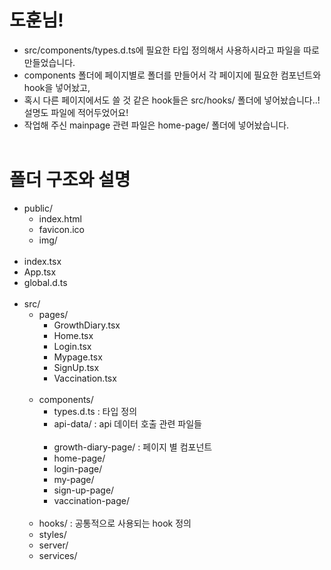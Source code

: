 # 도훈님!

- src/components/types.d.ts에 필요한 타입 정의해서 사용하시라고 파일을 따로 만들었습니다.
- components 폴더에 페이지별로 폴더를 만들어서 각 페이지에 필요한 컴포넌트와 hook을 넣어놨고,
- 혹시 다른 페이지에서도 쓸 것 같은 hook들은 src/hooks/ 폴더에 넣어놨습니다..! 설명도 파일에 적어두었어요!
- 작업해 주신 mainpage 관련 파일은 home-page/ 폴더에 넣어놨습니다.
  <br/><br/>

# 폴더 구조와 설명

- public/
    - index.html
    - favicon.ico
    - img/ <br/><br/>
- index.tsx
- App.tsx
- global.d.ts <br/><br/>
- src/
    - pages/
        - GrowthDiary.tsx
        - Home.tsx
        - Login.tsx
        - Mypage.tsx
        - SignUp.tsx
        - Vaccination.tsx <br/><br/>
    - components/
        - types.d.ts : 타입 정의
        - api-data/ : api 데이터 호출 관련 파일들 <br/><br/>
        - growth-diary-page/ : 페이지 별 컴포넌트
        - home-page/
        - login-page/
        - my-page/
        - sign-up-page/
        - vaccination-page/ <br/><br/>
    - hooks/ : 공통적으로 사용되는 hook 정의
    - styles/
    - server/
    - services/
